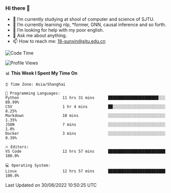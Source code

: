 ### Hi there 👋

<!--
**sunxin000/sunxin000** is a ✨ _special_ ✨ repository because its `README.md` (this file) appears on your GitHub profile.

Here are some ideas to get you started:

- 🔭 I’m currently working on ...
- 🌱 I’m currently learning ...
- 👯 I’m looking to collaborate on ...
- 🤔 I’m looking for help with ...
- 💬 Ask me about ...
- 📫 How to reach me: ...
- 😄 Pronouns: ...
- ⚡ Fun fact: ...
-->
- 🏫 I’m currently studying at shool of computer and science of SJTU.
- 🌱 I’m currently learning nlp, \*former, GNN, causal inference and so forth.
- 🤔 I’m looking for help with my poor english.
- 💬 Ask me about anything.
- 📫 How to reach me: 18-sunxin@sjtu.edu.cn
<!--START_SECTION:waka-->
![Code Time](http://img.shields.io/badge/Code%20Time-236%20hrs%201%20min-blue)

![Profile Views](http://img.shields.io/badge/Profile%20Views-0-blue)

📊 **This Week I Spent My Time On** 

```text
⌚︎ Time Zone: Asia/Shanghai

💬 Programming Languages: 
Python                   11 hrs 31 mins      ██████████████████████░░░   88.99% 
CSV                      1 hr 4 mins         ██░░░░░░░░░░░░░░░░░░░░░░░   8.25% 
Markdown                 10 mins             ░░░░░░░░░░░░░░░░░░░░░░░░░   1.35% 
JSON                     7 mins              ░░░░░░░░░░░░░░░░░░░░░░░░░   1.0% 
Docker                   3 mins              ░░░░░░░░░░░░░░░░░░░░░░░░░   0.39%

🔥 Editors: 
VS Code                  12 hrs 57 mins      █████████████████████████   100.0%

💻 Operating System: 
Linux                    12 hrs 57 mins      █████████████████████████   100.0%

```


 Last Updated on 30/06/2022 10:50:25 UTC
<!--END_SECTION:waka-->
